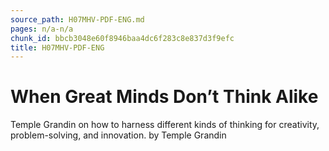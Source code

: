 ```yaml
---
source_path: H07MHV-PDF-ENG.md
pages: n/a-n/a
chunk_id: bbcb3048e60f8946baa4dc6f283c8e837d3f9efc
title: H07MHV-PDF-ENG
---
```

# When Great Minds Don’t Think Alike

Temple Grandin on how to harness different kinds of thinking for creativity, problem-solving, and innovation. by Temple Grandin
